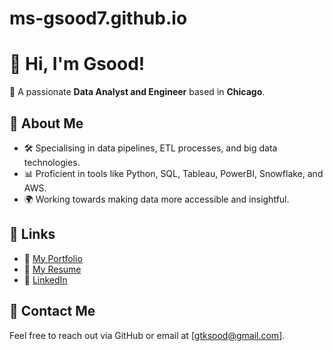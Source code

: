 # ms-gsood7.github.io
# 👋 Hi, I'm Gsood!

🚀 A passionate **Data Analyst and Engineer** based in **Chicago**.

## 🌟 About Me
- 🛠️ Specialising in data pipelines, ETL processes, and big data technologies.
- 📊 Proficient in tools like Python, SQL, Tableau, PowerBI, Snowflake, and AWS.
- 🌍 Working towards making data more accessible and insightful.

## 🔗 Links
- 📌 [My Portfolio](https://ms-gsood7.github.io/)
- 📄 [My Resume](https://your-resume-link.com)
- 💼 [LinkedIn](https://www.linkedin.com/in/geetika-sood-07/)


## 📧 Contact Me
Feel free to reach out via GitHub or email at [gtksood@gmail.com].
